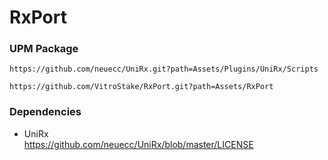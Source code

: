 # RxPort

### UPM Package
`https://github.com/neuecc/UniRx.git?path=Assets/Plugins/UniRx/Scripts`

`https://github.com/VitroStake/RxPort.git?path=Assets/RxPort`

### Dependencies
* UniRx  
https://github.com/neuecc/UniRx/blob/master/LICENSE
